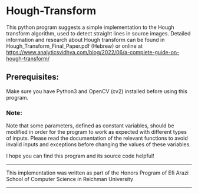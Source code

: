 # Hough-Transform
This python program suggests a simple implementation to the Hough transform algorithm, used to detect straight lines in source images.
Detailed information and research about Hough transform can be found in Hough_Transform_Final_Paper.pdf (Hebrew) or online at https://www.analyticsvidhya.com/blog/2022/06/a-complete-guide-on-hough-transform/

## Prerequisites:
Make sure you have Python3 and OpenCV (cv2) installed before using this program.

### Note:
Note that some parameters, defined as constant variables, should be modified in order for the program to work as expected with different types of inputs. Please read the documentation of the relevant functions to avoid invalid inputs and exceptions before changing the values of these variables.
  
I hope you can find this program and its source code helpful!
  
**************************************************************
This implementation was written as part of the Honors Program of Efi Arazi School of Computer Science in Reichman University
**************************************************************
